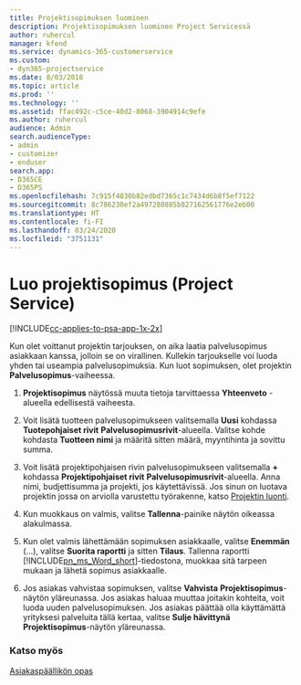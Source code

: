 ```yaml
---
title: Projektisopimuksen luominen
description: Projektisopimuksen luominen Project Servicessä
author: ruhercul
manager: kfend
ms.service: dynamics-365-customerservice
ms.custom:
- dyn365-projectservice
ms.date: 8/03/2018
ms.topic: article
ms.prod: ''
ms.technology: ''
ms.assetid: ffac492c-c5ce-40d2-8068-3904914c9efe
ms.author: ruhercul
audience: Admin
search.audienceType:
- admin
- customizer
- enduser
search.app:
- D365CE
- D365PS
ms.openlocfilehash: 7c915f4830b82edbd7365c1c7434d6b8f5ef7122
ms.sourcegitcommit: 8c786230ef2a497280885b827162561776e2eb00
ms.translationtype: HT
ms.contentlocale: fi-FI
ms.lasthandoff: 03/24/2020
ms.locfileid: "3751131"
---
```

# <a name="create-a-project-contract-project-service"></a>Luo projektisopimus (Project Service)

[!INCLUDE[cc-applies-to-psa-app-1x-2x](../includes/cc-applies-to-psa-app-1x-2x.md)]

Kun olet voittanut projektin tarjouksen, on aika laatia palvelusopimus asiakkaan kanssa, jolloin se on virallinen. Kullekin tarjoukselle voi luoda yhden tai useampia palvelusopimuksia. Kun luot sopimuksen, olet projektin **Palvelusopimus**-vaiheessa.  
  
1. **Projektisopimus** näytössä muuta tietoja tarvittaessa **Yhteenveto** -alueella edellisestä vaiheesta.  
  
2. Voit lisätä tuotteen palvelusopimukseen valitsemalla **Uusi** kohdassa **Tuotepohjaiset rivit** **Palvelusopimusrivit**-alueella. Valitse kohde kohdasta **Tuotteen nimi** ja määritä sitten määrä, myyntihinta ja sovittu summa.  
  
3. Voit lisätä projektipohjaisen rivin palvelusopimukseen valitsemalla **+** kohdassa **Projektipohjaiset rivit** **Palvelusopimusrivit**-alueella. Anna nimi, budjettisumma ja projekti, jos käytettävissä. Jos sinun on luotava projektin jossa on arviolla varustettu työrakenne, katso [Projektin luonti](../project-service/create-project.md).  
  
4. Kun muokkaus on valmis, valitse **Tallenna**-painike näytön oikeassa alakulmassa.  
  
5. Kun olet valmis lähettämään sopimuksen asiakkaalle, valitse **Enemmän** (...), valitse **Suorita raportti** ja sitten **Tilaus**. Tallenna raportti [!INCLUDE[pn_ms_Word_short](../includes/pn-ms-word-short.md)]-tiedostona, muokkaa sitä tarpeen mukaan ja lähetä sopimus asiakkaalle.  
  
6. Jos asiakas vahvistaa sopimuksen, valitse **Vahvista** **Projektisopimus**-näytön yläreunassa. Jos asiakas haluaa muuttaa joitakin kohteita, voit luoda uuden palvelusopimuksen. Jos asiakas päättää olla käyttämättä yrityksesi palveluita tällä kertaa, valitse **Sulje hävittynä** **Projektisopimus**-näytön yläreunassa.  
  
### <a name="see-also"></a>Katso myös  
 [Asiakaspäällikön opas](../project-service/account-manager-guide.md)
